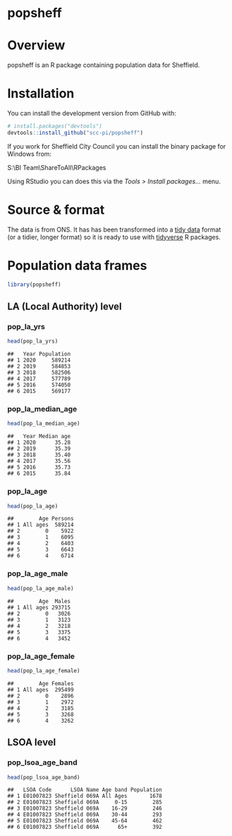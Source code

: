popsheff
================

# Overview

popsheff is an R package containing population data for Sheffield.

# Installation

You can install the development version from GitHub with:

``` r
# install.packages("devtools")
devtools::install_github("scc-pi/popsheff")
```

If you work for Sheffield City Council you can install the binary
package for Windows from:

S:\\BI Team\\ShareToAll\\RPackages

Using RStudio you can does this via the *Tools \> Install packages…*
menu.

# Source & format

The data is from ONS. It has has been transformed into a [tidy
data](https://r4ds.had.co.nz/tidy-data.html) format (or a tidier, longer
format) so it is ready to use with
[tidyverse](https://www.tidyverse.org/) R packages.

# Population data frames

``` r
library(popsheff)
```

## LA (Local Authority) level

### pop_la_yrs

``` r
head(pop_la_yrs)
```

    ##   Year Population
    ## 1 2020     589214
    ## 2 2019     584853
    ## 3 2018     582506
    ## 4 2017     577789
    ## 5 2016     574050
    ## 6 2015     569177

### pop_la_median_age

``` r
head(pop_la_median_age)
```

    ##   Year Median age
    ## 1 2020      35.28
    ## 2 2019      35.39
    ## 3 2018      35.40
    ## 4 2017      35.56
    ## 5 2016      35.73
    ## 6 2015      35.84

### pop_la_age

``` r
head(pop_la_age)
```

    ##        Age Persons
    ## 1 All ages  589214
    ## 2        0    5922
    ## 3        1    6095
    ## 4        2    6403
    ## 5        3    6643
    ## 6        4    6714

### pop_la_age_male

``` r
head(pop_la_age_male)
```

    ##        Age  Males
    ## 1 All ages 293715
    ## 2        0   3026
    ## 3        1   3123
    ## 4        2   3218
    ## 5        3   3375
    ## 6        4   3452

### pop_la_age_female

``` r
head(pop_la_age_female)
```

    ##        Age Females
    ## 1 All ages  295499
    ## 2        0    2896
    ## 3        1    2972
    ## 4        2    3185
    ## 5        3    3268
    ## 6        4    3262

## LSOA level

### pop_lsoa_age_band

``` r
head(pop_lsoa_age_band)
```

    ##   LSOA Code      LSOA Name Age band Population
    ## 1 E01007823 Sheffield 069A All Ages       1678
    ## 2 E01007823 Sheffield 069A     0-15        285
    ## 3 E01007823 Sheffield 069A    16-29        246
    ## 4 E01007823 Sheffield 069A    30-44        293
    ## 5 E01007823 Sheffield 069A    45-64        462
    ## 6 E01007823 Sheffield 069A      65+        392
